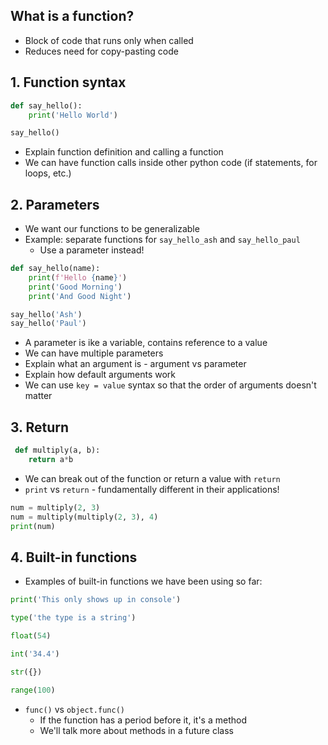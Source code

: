 ## What is a function?

* Block of code that runs only when called
* Reduces need for copy-pasting code

## 1. Function syntax

```python
def say_hello():
    print('Hello World')

say_hello()
```

* Explain function definition and calling a function
* We can have function calls inside other python code (if statements, for loops, etc.)

## 2. Parameters

* We want our functions to be generalizable
* Example: separate functions for `say_hello_ash` and `say_hello_paul`
    * Use a parameter instead!

```python
def say_hello(name):
    print(f'Hello {name}')
    print('Good Morning')
    print('And Good Night')

say_hello('Ash')
say_hello('Paul')
```

* A parameter is ike a variable, contains reference to a value
* We can have multiple parameters
* Explain what an argument is - argument vs parameter
* Explain how default arguments work
* We can use `key = value` syntax so that the order of arguments doesn't matter
 
 ## 3. Return
 
```python
 def multiply(a, b):
    return a*b
```
 
 * We can break out of the function or return a value with `return`
 * `print` vs `return` - fundamentally different in their applications!
    
```python
num = multiply(2, 3)
num = multiply(multiply(2, 3), 4)
print(num)
```

 ## 4. Built-in functions
  
 * Examples of built-in functions we have been using so far:
  
```python
print('This only shows up in console')

type('the type is a string')

float(54)

int('34.4')

str({})

range(100)
```

  * `func()` vs `object.func()`
    * If the function has a period before it, it's a method
    * We'll talk more about methods in a future class

